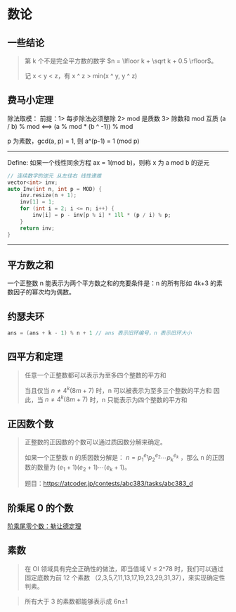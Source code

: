 # 数论


## 一些结论

> 第 k 个不是完全平方数的数字  $n = \lfloor k + \sqrt k + 0.5 \rfloor$。
>
> 记 x < y < z，有 x ^ z > min(x ^ y, y ^ z)


## 费马小定理

除法取模：
前提：1> 每步除法必须整除  2> mod 是质数  3> 除数和 mod 互质
        (a / b) % mod  <==> (a % mod * (b ^ -1)) % mod

p 为素数，gcd(a, p) = 1, 则 a^(p-1) = 1 (mod p)

-----------------------------------------------------------------------------------------------
Define: 如果一个线性同余方程 ax = 1(mod b)，则称 x 为 a mod b 的逆元

```cpp []
// 连续数字的逆元 从左往右 线性递推
vector<int> inv;
auto Inv(int n, int p = MOD) {
    inv.resize(n + 1);
    inv[1] = 1;
    for (int i = 2; i <= n; i++) {
        inv[i] = p - inv[p % i] * 1ll * (p / i) % p;
    }
    return inv;
}
```
-----------------------------------------------------------------------------------------------


## 平方数之和

一个正整数 n 能表示为两个平方数之和的充要条件是：n 的所有形如 4k+3 的素数因子的幂次均为偶数。


## 约瑟夫环

```cpp []
ans = (ans + k - 1) % n + 1 // ans 表示旧环编号，n 表示旧环大小
```


## 四平方和定理
> 任意一个正整数都可以表示为至多四个整数的平方和
>
> 当且仅当 $n \ne 4^k(8m+7)$ 时，n 可以被表示为至多三个整数的平方和
> 因此，当 $n \ne 4^k(8m+7)$ 时，n 只能表示为四个整数的平方和


## 正因数个数

> 正整数的正因数的个数可以通过质因数分解来确定。
> 
> 如果一个正整数 n 的质因数分解是： $n={p_1}^{e_1}{p_2}^{e_2}\cdots{p_k}^{e_k}$ ，那么 n 的正因数的数量为  $(e_1+1)(e_2+1)\cdots(e_k+1)$。
>
> 题目：https://atcoder.jp/contests/abc383/tasks/abc383_d


## 阶乘尾 0 的个数

[阶乘尾零个数：勒让德定理](https://zhuanlan.zhihu.com/p/1893625792736515700)


## 素数

> 在 OI 领域具有完全正确性的做法，即当值域 V ≤ 2^78 时，我们可以通过固定底数为前 12 个素数 （2,3,5,7,11,13,17,19,23,29,31,37），来实现确定性判素。

> 所有大于 3 的素数都能够表示成 6n±1
